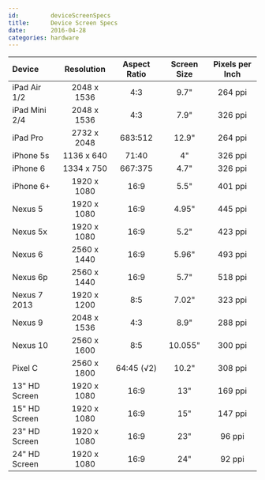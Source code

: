 ```yaml
---
id:         deviceScreenSpecs
title:      Device Screen Specs
date:       2016-04-28
categories: hardware
---
```




| Device        | Resolution  | Aspect Ratio | Screen Size | Pixels per Inch |
|:------------- |:-----------:|:------------:|:-----------:|:---------------:|
| iPad Air 1/2  | 2048 x 1536 | 4:3          | 9.7"        | 264 ppi         |
| iPad Mini 2/4 | 2048 x 1536 | 4:3          | 7.9"        | 326 ppi         |
| iPad Pro      | 2732 x 2048 | 683:512      | 12.9"       | 264 ppi         |
| iPhone 5s     | 1136 x 640  | 71:40        | 4"          | 326 ppi         |
| iPhone 6      | 1334 x 750  | 667:375      | 4.7"        | 326 ppi         |
| iPhone 6+     | 1920 x 1080 | 16:9         | 5.5"        | 401 ppi         |
| Nexus 5       | 1920 x 1080 | 16:9         | 4.95"       | 445 ppi         |
| Nexus 5x      | 1920 x 1080 | 16:9         | 5.2"        | 423 ppi         |
| Nexus 6       | 2560 x 1440 | 16:9         | 5.96"       | 493 ppi         |
| Nexus 6p      | 2560 x 1440 | 16:9         | 5.7"        | 518 ppi         |
| Nexus 7 2013  | 1920 x 1200 | 8:5          | 7.02"       | 323 ppi         |
| Nexus 9       | 2048 x 1536 | 4:3          | 8.9"        | 288 ppi         |
| Nexus 10      | 2560 x 1600 | 8:5          | 10.055"     | 300 ppi         |
| Pixel C       | 2560 x 1800 | 64:45 (√2)   | 10.2"       | 308 ppi         |
| 13" HD Screen | 1920 x 1080 | 16:9         | 13"         | 169 ppi         |
| 15" HD Screen | 1920 x 1080 | 16:9         | 15"         | 147 ppi         |
| 23" HD Screen | 1920 x 1080 | 16:9         | 23"         | 96 ppi          |
| 24" HD Screen | 1920 x 1080 | 16:9         | 24"         | 92 ppi          |
